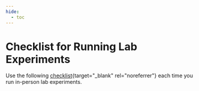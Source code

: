 ```yaml
---
hide:
  - toc
---
```


# Checklist for Running Lab Experiments

Use the following [checklist](../downloads/checklist_RunningLabExperiments.pdf){target="_blank" rel="noreferrer"} each time you run in-person lab experiments. 